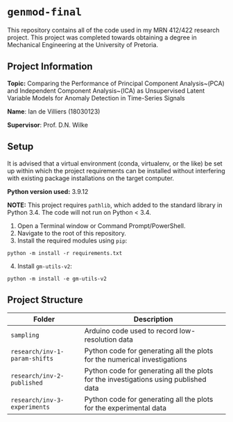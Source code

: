 # `genmod-final`
This repository contains all of the code used in my MRN 412/422 research project.
This project was completed towards obtaining a degree in Mechanical Engineering
at the University of Pretoria.

## Project Information
**Topic:** Comparing the Performance of Principal Component Analysis~(PCA) and Independent Component Analysis~(ICA) as Unsupervised Latent Variable Models for Anomaly Detection in Time-Series Signals

**Name**: Ian de Villiers (18030123)

**Supervisor**: Prof. D.N. Wilke

## Setup
It is advised that a virtual environment (conda, virtualenv, or the like) be set up within which the project requirements can be installed without interfering with existing package installations on the target computer.

**Python version used:** 3.9.12

**NOTE:** This project requires `pathlib`, which added to the standard library in Python 3.4. The code will not run on Python < 3.4.

1. Open a Terminal window or Command Prompt/PowerShell.
2. Navigate to the root of this repository.
3. Install the required modules using `pip`:
```
python -m install -r requirements.txt
```
4. Install ```gm-utils-v2```:
```
python -m install -e gm-utils-v2
```

## Project Structure
<!-- | `research`           | Python code for generating all the plots shown in the report | -->
| Folder | Description |
|--------|-------------|
| `sampling` | Arduino code used to record low-resolution data |
| `research/inv-1-param-shifts` | Python code for generating all the plots for the numerical investigations |
| `research/inv-2-published` | Python code for generating all the plots for the investigations using published data |
| `research/inv-3-experiments` | Python code for generating all the plots for the experimental data |